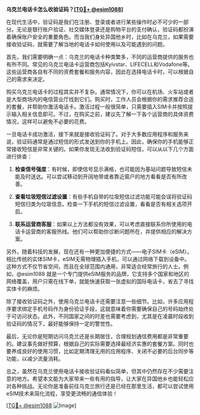 **乌克兰电话卡怎么收验证码？[[TG💪+ @esim1088](https://t.me/s/esim1088)]**

在现代生活中，验证码是我们在注册、登录或者进行某些操作时必不可少的一部分。无论是银行账户验证、社交媒体登录还是购物平台的支付确认，验证码都扮演着确保账户安全的重要角色。而当我们身处异国他乡时，比如在乌克兰，如果需要接收验证码，就需要了解当地的电话卡如何使用以及可能遇到的问题。

首先，我们需要明确一点：乌克兰的电话卡种类繁多，不同的运营商提供的服务也有所不同。常见的乌克兰电话卡运营商包括Kyivstar、LIFECELL和Vodafone等。这些运营商各自有不同的资费套餐和服务内容，因此在选择电话卡时，可以根据自己的需求来决定。

购买乌克兰电话卡的过程其实并不复杂。通常情况下，你可以在机场、火车站或者是大型商场内的电信营业厅找到它们。购买时，工作人员会根据你的需求推荐合适的套餐，并帮助你激活电话卡。激活过程一般很简单，只需要插入SIM卡并按照提示输入相关信息即可。不过，在购买之前，建议先了解一下各个运营商的具体资费情况，这样可以避免不必要的花费。

一旦电话卡成功激活，接下来就是接收验证码了。对于大多数应用程序和服务来说，验证码通常是通过短信的形式发送到你的手机上。因此，确保你的手机能够正常接收短信是非常关键的。如果你发现无法收到验证码短信，可以从以下几个方面进行排查：

1. **检查信号强度**：有时候，即使信号显示满格，也可能因为基站问题导致短信未能及时送达。可以尝试移动到开阔地带或者靠近窗户的地方看看是否有所改善。
   
2. **查看垃圾短信过滤设置**：有些手机自带的垃圾短信过滤功能可能会误将验证码短信归类为垃圾信息。检查一下手机的短信过滤设置，看看是否有相关选项开启。
   
3. **联系运营商客服**：如果以上方法都没有效果，可以考虑直接联系你所使用的电话卡运营商的客服热线。他们可以帮助你诊断问题所在，并提供相应的解决方案。

另外，随着科技的发展，现在还有一种更加便捷的方式——电子SIM卡（eSIM）。相比传统的实体SIM卡，eSIM无需物理插入手机，可以通过网络下载到设备中。这种方式不仅节省空间，而且在全球范围内通用，非常适合经常旅行的人士。例如，@esim1088 就是一个专门提供eSIM服务的品牌，它支持多个国家和地区的网络覆盖，用户只需在线下单，就能快速获取一张虚拟的国际电话卡，省去了寻找实体卡的麻烦。

除了接收验证码之外，使用乌克兰电话卡还需要注意一些细节。比如，许多应用程序要求绑定手机号码作为身份验证手段，这就意味着你需要确保自己的号码始终处于可访问状态。此外，不同国家之间的时差也需要考虑到，尤其是在凌晨时段收到验证码的情况下，最好能够保持一定的警觉性。

最后，无论你是短期访问乌克兰还是长期居住，合理规划通信费用都是非常重要的。建议事先做好预算，根据自己的实际需要选择最经济实惠的套餐方案。同时也要养成良好的使用习惯，比如定期清理无用的应用程序、关闭不必要的后台同步等功能，以减少流量消耗。

总之，虽然在乌克兰使用电话卡接收验证码看似简单，但其中仍然存在不少需要注意的地方。希望本文能为大家带来一些有用的指导，让大家在异国他乡也能轻松应对各种挑战。无论你是准备前往乌克兰旅行还是已经在那里生活，都可以尝试使用eSIM技术来简化流程，享受更流畅的通信体验！

[[TG💪+ @esim1088](https://t.me/s/esim1088) ![Image](https://i.postimg.cc/4NQfJmqS/Snipaste-2025-05-13-00-14-12.png)]